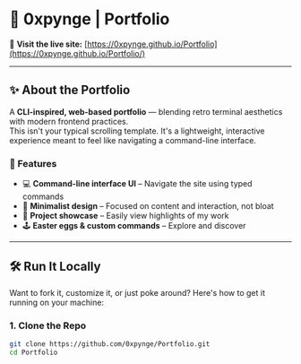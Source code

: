 # 🧠 0xpynge | Portfolio

🚀 **Visit the live site:** [https://0xpynge.github.io/Portfolio](https://0xpynge.github.io/Portfolio/)

---

## ✨ About the Portfolio

A **CLI-inspired, web-based portfolio** — blending retro terminal aesthetics with modern frontend practices.  
This isn't your typical scrolling template. It's a lightweight, interactive experience meant to feel like navigating a command-line interface.

### 🔧 Features

- 💻 **Command-line interface UI** – Navigate the site using typed commands
- 🧠 **Minimalist design** – Focused on content and interaction, not bloat
- 📂 **Project showcase** – Easily view highlights of my work
- 🕹️ **Easter eggs & custom commands** – Explore and discover

---

## 🛠️ Run It Locally

Want to fork it, customize it, or just poke around? Here's how to get it running on your machine:

### 1. Clone the Repo

```bash
git clone https://github.com/0xpynge/Portfolio.git
cd Portfolio
